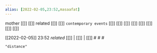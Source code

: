 ```yaml
---
alias: [2022-02-05,23:52,masaafat]
---
```

 mother [[]] [[]]
 related [[]] [[]]
 `contemporary events` [[]] [[]] [[]] [[]] [[]] [[]] [[]] [[]]

[[2022-02-05]] 23:52 _related_ [[]] | [[]] | [[]] # # #

```query
"distance"
```